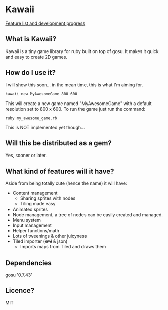 # Kawaii

[Feature list and development progress](https://github.com/eriksk/kawaii/blob/master/backlog.md)

## What is Kawaii?
Kawaii is a tiny game library for ruby built on top of gosu. It makes it quick and easy to create 2D games.

## How do I use it?
I will show this soon... in the mean time, this is what I'm aiming for.

	kawaii new MyAwesomeGame 800 600

This will create a new game named "MyAwesomeGame" with a default resolution set to 800 x 600.
To run the game just run the command:
	
	ruby my_awesome_game.rb

This is NOT implemented yet though...

## Will this be distributed as a gem?
Yes, sooner or later.

## What kind of features will it have?
Aside from being totally cute (hence the name) it will have:
* Content management
	* Sharing sprites with nodes
	* Tiling made easy
* Animated sprites
* Node management, a tree of nodes can be easily created and managed.
* Menu system
* Input management
* Helper functions/math
* Lots of tweenings & other juicyness
* Tiled importer (<del>xml</del> & json)
	* Imports maps from Tiled and draws them

##  Dependencies
gosu '0.7.43'

## Licence?
MIT